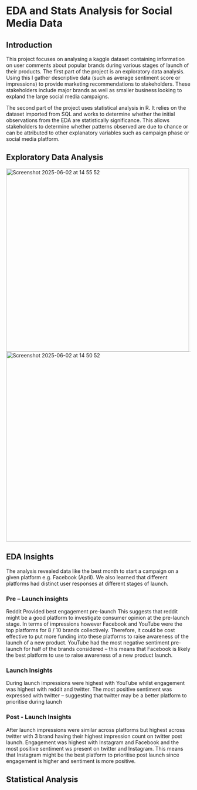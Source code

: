 # EDA and Stats Analysis for Social Media Data

## Introduction
This project focuses on analysing a kaggle dataset containing information on user comments about popular brands during various stages of launch of their products. The first part of the project is an exploratory data analysis. Using this I gather descriptive data (such as average sentiment score or impressions) to provide marketing recommendations to stakeholders. These stakeholders include major brands as well as smaller business looking to expland the large social media campaigns. 

The second part of the project uses statistical analysis in R. It relies on the dataset imported from SQL and works to determine whether the initial observations from the EDA are statistically significance. This allows stakeholders to determine whether patterns observed are due to chance or can be attributed to other explanatory variables such as campaign phase or social media platform. 

## Exploratory Data Analysis
<img width="499" alt="Screenshot 2025-06-02 at 14 55 52" src="https://github.com/user-attachments/assets/41af1c8d-86e7-460c-9708-d57678445699" />

<img width="518" alt="Screenshot 2025-06-02 at 14 50 52" src="https://github.com/user-attachments/assets/d19ffd71-c2d9-48c2-8d99-a2a5a92f3f87" />

## EDA Insights 
The analysis revealed data like the best month to start a campaign on a given platform e.g. Facebook (April).
We also learned that different platforms had distinct user responses at different stages of launch.

### Pre – Launch insights 
Reddit Provided best engagement pre-launch This suggests that reddit might be a good platform to investigate consumer opinion at the pre-launch stage.
 In terms of impressions however Facebook and YouTube were the top platforms for 8 / 10 brands collectively. Therefore, it could be cost effective to put more funding into these platforms to raise awareness of the launch of a new product. 
YouTube had the most negative sentiment pre-launch for half of the brands considered – this means that Facebook is likely the best platform to use to raise awareness of a new product launch. 

### Launch Insights 
During launch impressions were highest with YouTube whilst engagement was highest with reddit and twitter. 
The most positive sentiment was expressed with twitter – suggesting that twitter may be a better platform to prioritise during launch
### Post - Launch Insights 
After launch impressions were similar across platforms but highest across twitter with 3 brand having their highest impression count on twitter post launch. Engagement was highest with Instagram and Facebook and the most positive sentiment ws present on twitter and Instagram. This means that Instagram might be the best platform to prioritise post launch since engagement is higher and sentiment is more positive. 








## Statistical Analysis
